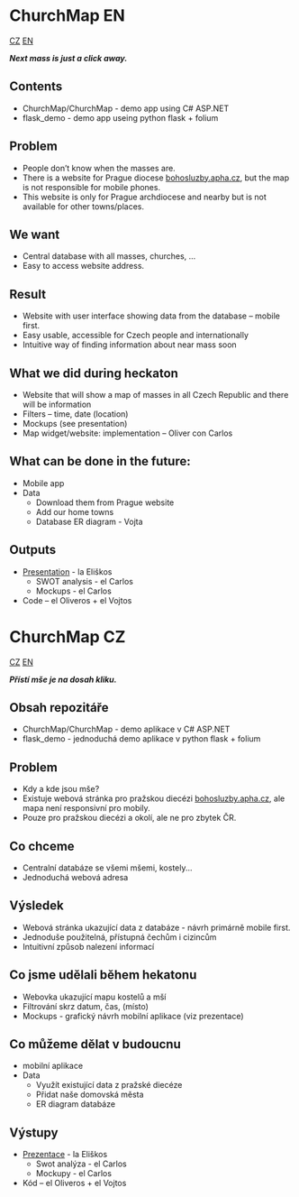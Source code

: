 # ChurchMap EN
[CZ](#ChurchMap-CZ)
[EN](#ChurchMap-EN)

***Next mass is just a click away.***

## Contents
- ChurchMap/ChurchMap - demo app using C# ASP.NET
- flask_demo - demo app useing python flask + folium

## Problem
- People don’t know when the masses are.
- There is a website for Prague diocese [bohosluzby.apha.cz](https://bohosluzby.apha.cz/#;50.08312;14.41748;15;obec,%20%20kostel%20...;30), but the map is not responsible for mobile phones.
- This website is only for Prague archdiocese and nearby but is not available for other towns/places.

## We want
- Central database with all masses, churches, …
- Easy to access website address.

## Result
- Website with user interface showing data from the database – mobile first.
- Easy usable, accessible for Czech people and internationally
- Intuitive way of finding information about near mass soon

## What we did during heckaton
- Website that will show a map of masses in all Czech Republic and there will be information
- Filters – time, date (location)
- Mockups (see presentation)
- Map widget/website: implementation – Oliver con Carlos

## What can be done in the future:
- Mobile app
- Data
  - Download them from Prague website
  - Add our home towns
  - Database ER diagram - Vojta

## Outputs
- [Presentation](Church_Map_presentation.pdf) - la Eliškos
  - SWOT analysis  - el Carlos
  - Mockups - el Carlos
- Code – el Oliveros + el Vojtos


# ChurchMap CZ
[CZ](#ChurchMap-CZ)
[EN](#ChurchMap-EN)

***Přístí mše je na dosah kliku.***

## Obsah repozitáře
- ChurchMap/ChurchMap - demo aplikace v C# ASP.NET
- flask_demo - jednoduchá demo aplikace v python flask + folium

## Problem
- Kdy a kde jsou mše?
- Existuje webová stránka pro pražskou diecézi [bohosluzby.apha.cz](https://bohosluzby.apha.cz/#;50.08312;14.41748;15;obec,%20%20kostel%20...;30), ale mapa není responsivní pro mobily.
- Pouze pro pražskou diecézi a okolí, ale ne pro zbytek ČR.

## Co chceme
- Centralní databáze se všemi mšemi, kostely...
- Jednoduchá webová adresa

## Výsledek
- Webová stránka ukazující data z databáze - návrh primárně mobile first.
- Jednoduše použitelná, přístupná čechům i cizincům
- Intuitivní způsob nalezení informací

## Co jsme udělali během hekatonu
- Webovka ukazující mapu kostelů a mší
- Filtrování skrz datum, čas, (místo)
- Mockups - grafický návrh mobilní aplikace (viz prezentace)

## Co můžeme dělat v budoucnu
- mobilní aplikace
- Data
  - Využít existující data z pražské diecéze
  - Přidat naše domovská města
  - ER diagram databáze

## Výstupy
- [Prezentace](Church_Map_presentation.pdf) - la Eliškos
  - Swot analýza  - el Carlos
  - Mockupy - el Carlos
- Kód – el Oliveros + el Vojtos
